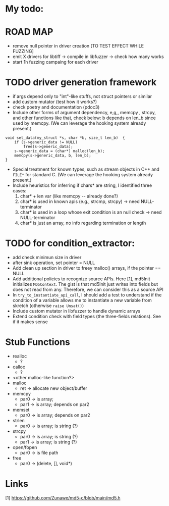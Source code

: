 # My todo:

# ROAD MAP
- remove null pointer in driver creation [TO TEST EFFECT WHILE FUZZING]
- emit X drivers for libtiff -> compile in libfuzzer -> check how many works
- start 1h fuzzing campaing for each driver

# TODO driver generation framework
- if args depend only to "int"-like stuffs, not struct pointers or similar
- add custom mutator (test how it works?)
- check poetry and documentation (pdoc3)
- Include other  forms of argument dependency, e,g,, memcpy , strcpy, and other
  functions like that, check below: b depends on len_b since used by memcpy. (We
  can leverage the hooking system already present.)
```
void set_data(my_struct *s, char *b, size_t len_b)  {
	if (s->generic_data != NULL)
		free(s->generic_data);
	s->generic_data = (char*) malloc(len_b);
	memcpy(s->generic_data, b, len_b);
}
```
- Special treatment for known types, such as stream objects in C++ and `FILE*`
  for standard C. (We can leverage the hooking system already present.)
- Include heuristics for inferring if chars* are string, I identified three cases:
  1. char* + len var (like memcpy -- already done?)
  2. char* is used in known apis (e.g., strcmp, strcpy) -> need NULL-terminator
  3. char* is used in a loop whose exit condition is an null check -> need NULL-terminator
  4. char* is just an array, no info regarding termination or length 

# TODO for condition_extractor:
- add check minimun size in driver
- after sink operation, set pointer = NULL
- Add clean up section in driver to freey malloc() arrays, if the pointer == NULL
- Add additional policies to recognize source APIs. Here [1], md5Init
  initializes `MD5Context`. The gist is that md5Init just writes into fields but
  does not read from any. Therefore, we can consider this as a source API
- In `try_to_instantiate_api_call`, I should add a test to understand if the
  condition of a variable allows me to instantiate a new variable from skretch (otherwise `raise Unsat()`)
- Include custom mutator in libfuzzer to handle dynamic arrays
- Extend condition check with field types (the three-fields relations). See if
  it makes sense

# Stub Functions
- realloc
  - ?
- calloc
  - ?
- <other malloc-like function?>
- malloc
  - ret -> allocate new object/buffer
- memcpy
  - par0 -> is array;
  - par1 -> is array; depends on par2
- memset
  - par0 -> is array; depends on par2
- strlen
  - par0 -> is array; is string (?)
- strcpy
  - par0 -> is array; is string (?)
  - par1 -> is array; is string (?)
- open/fopen
  - par0 -> is file path
- free
  - par0 -> (delete, [], void*)

# Links

[1] https://github.com/Zunawe/md5-c/blob/main/md5.h